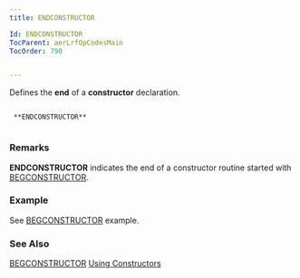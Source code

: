 ```yaml
---
title: ENDCONSTRUCTOR

Id: ENDCONSTRUCTOR
TocParent: aerLrfOpCodesMain
TocOrder: 790


---
```


Defines the **end** of a **constructor** declaration. 

```

 **ENDCONSTRUCTOR** 
        
```

### Remarks
**ENDCONSTRUCTOR** indicates the end of a constructor routine started with [BEGCONSTRUCTOR](BEGCONSTRUCTOR.html). 

### Example
See [BEGCONSTRUCTOR](BEGCONSTRUCTOR.html) example. 

### See Also
[BEGCONSTRUCTOR](BEGCONSTRUCTOR.html)
[Using Constructors](aerConUsingConstructors.html) 
